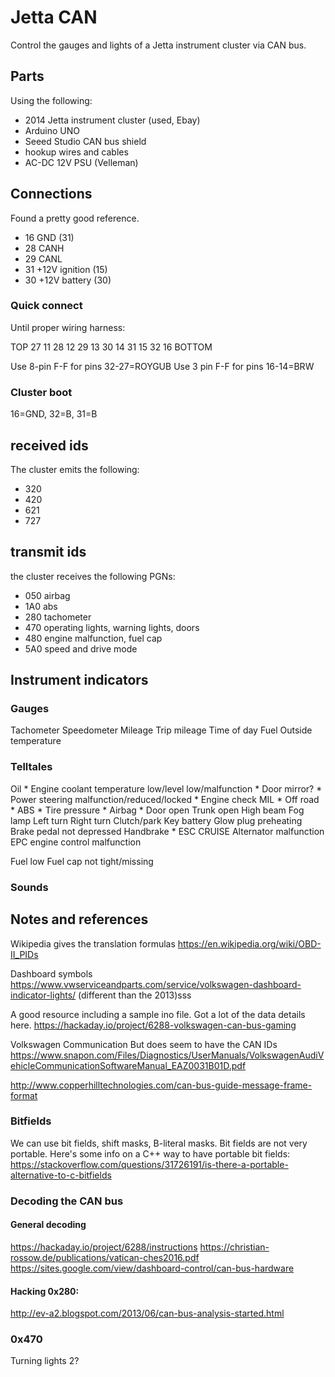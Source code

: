 # Jetta CAN

Control the gauges and lights of a Jetta instrument cluster via CAN bus.

## Parts
Using the following:

- 2014 Jetta instrument cluster (used, Ebay)
- Arduino UNO
- Seeed Studio CAN bus shield
- hookup wires and cables
- AC-DC 12V PSU (Velleman)

## Connections
Found a pretty good reference.

- 16 GND (31)
- 28 CANH
- 29 CANL
- 31 +12V ignition (15)
- 30 +12V battery (30)

### Quick connect
Until proper wiring harness:

TOP
27 11
28 12
29 13
30 14
31 15
32 16
BOTTOM

Use 8-pin F-F for pins 32-27=ROYGUB
Use 3 pin F-F for pins 16-14=BRW

### Cluster boot
16=GND, 32=B, 31=B




## received ids
The cluster emits the following:

- 320
- 420
- 621
- 727

## transmit ids
the cluster receives the following PGNs:

- 050 airbag
- 1A0 abs
- 280 tachometer
- 470 operating lights, warning lights, doors
- 480 engine malfunction, fuel cap
- 5A0 speed and drive mode


## Instrument indicators

### Gauges
Tachometer
Speedometer
Mileage
Trip mileage
Time of day
Fuel
Outside temperature

### Telltales
Oil *
Engine coolant temperature low/level low/malfunction *
Door mirror? *
Power steering malfunction/reduced/locked *
Engine check MIL *
Off road *
ABS *
Tire pressure *
Airbag *
Door open
Trunk open
High beam
Fog lamp
Left turn
Right turn
Clutch/park
Key battery
Glow plug preheating
Brake pedal not depressed
Handbrake *
ESC
CRUISE
Alternator malfunction
EPC engine control malfunction

Fuel low
Fuel cap not tight/missing

### Sounds

## Notes and references
Wikipedia gives the translation formulas
https://en.wikipedia.org/wiki/OBD-II_PIDs

Dashboard symbols
https://www.vwserviceandparts.com/service/volkswagen-dashboard-indicator-lights/
(different than the 2013)sss

A good resource including a sample ino file. Got a lot of the data details here.
https://hackaday.io/project/6288-volkswagen-can-bus-gaming

Volkswagen Communication
But does seem to have the CAN IDs
https://www.snapon.com/Files/Diagnostics/UserManuals/VolkswagenAudiVehicleCommunicationSoftwareManual_EAZ0031B01D.pdf

http://www.copperhilltechnologies.com/can-bus-guide-message-frame-format

### Bitfields
We can use bit fields, shift masks, B-literal masks.
Bit fields are not very portable.
Here's some info on a C++ way to have portable bit fields: https://stackoverflow.com/questions/31726191/is-there-a-portable-alternative-to-c-bitfields

### Decoding the CAN bus

#### General decoding
https://hackaday.io/project/6288/instructions
https://christian-rossow.de/publications/vatican-ches2016.pdf
https://sites.google.com/view/dashboard-control/can-bus-hardware

#### Hacking 0x280: 
http://ev-a2.blogspot.com/2013/06/can-bus-analysis-started.html

### 0x470
Turning lights 2?
